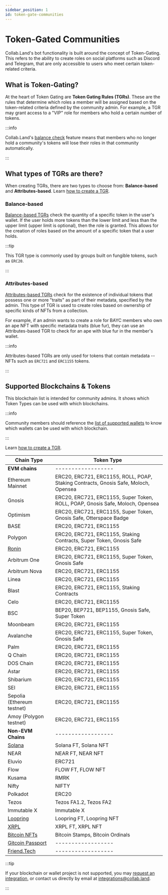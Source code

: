 ```yaml
---
sidebar_position: 1
id: token-gate-communities
---
```


# Token-Gated Communities

Collab.Land's bot functionality is built around the concept of Token-Gating. This refers to the ability to create roles on social platforms such as Discord and Telegram, that are only accessible to users who meet certain token-related criteria.

## What is Token-Gating?

At the heart of Token Gating are **Token Gating Rules (TGRs)**. These are the rules that determine which roles a member will be assigned based on the token-related criteria defined by the community admin. For example, a TGR may grant access to a "VIP" role for members who hold a certain number of tokens.

:::info

Collab.Land's [balance check](../command-center/bot-config/balance-check) feature means that members who no longer hold a community's tokens will lose their roles in that community automatically.

:::

## What types of TGRs are there?

When creating TGRs, there are two types to choose from: **Balance-based** and **Attributes-based**. Learn [how to create a TGR](/help-docs/command-center/create-a-tgr/how-to-create-a-tgr#how-to-create-a-tgr).

### Balance-based

[Balance-based TGRs](../command-center/create-a-tgr/how-to-create-a-tgr#create-a-balance-based-tgr) check the quantity of a specific token in the user's wallet. If the user holds more tokens than the lower limit and less than the upper limit (upper limit is optional), then the role is granted. This allows for the creation of roles based on the amount of a specific token that a user holds.

:::tip

This TGR type is commonly used by groups built on fungible tokens, such as `ERC20`.

:::

### Attributes-based

[Attributes-based TGRs](../command-center/create-a-tgr/how-to-create-a-tgr#create-a-metadata-based-tgr) check for the existence of individual tokens that possess one or more "traits" as part of their metadata, specified by the admin. This type of TGR is used to create roles based on ownership of specific kinds of NFTs from a collection.

For example, if an admin wants to create a role for BAYC members who own an ape NFT with specific metadata traits (blue fur), they can use an Attributes-based TGR to check for an ape with blue fur in the member's wallet.

:::info

Attributes-based TGRs are only used for tokens that contain metadata -- NFTs such as `ERC721` and `ERC1155` tokens.

:::

## Supported Blockchains & Tokens

This blockchain list is intended for community admins. It shows which Token Types can be used with which blockchains.

:::info

Community members should reference the [list of supported wallets](/help-docs/wallets/verify-your-wallet#supported-wallets) to know which wallets can be used with which blockchain.

:::

Learn [how to create a TGR](/help-docs/command-center/create-a-tgr/how-to-create-a-tgr#how-to-create-a-tgr).

| Chain Type                                                                | Token Type                                                                          |
|---------------------------------------------------------------------------|-------------------------------------------------------------------------------------|
| **EVM chains**                                                            |               ------------------                                                    |
| Ethereum Mainnet                                                                   | ERC20, ERC721, ERC1155, ROLL, POAP, Staking Contracts, Gnosis Safe, Moloch, Opensea |
| Gnosis                                                                    | ERC20, ERC721, ERC1155, Super Token, ROLL, POAP, Gnosis Safe, Moloch, Opensea       |
| Optimism                                                                  | ERC20, ERC721, ERC1155, Super Token, Gnosis Safe, Otterspace Badge                  |
| BASE                                                                      | ERC20, ERC721, ERC1155                                                              |
| Polygon                                                                   | ERC20, ERC721, ERC1155, Staking Contracts, Super Token, Gnosis Safe            |
| [Ronin](/help-docs/command-center/create-a-tgr/evm/ronin)                 | ERC20, ERC721, ERC1155                                                              |
| Arbitrum One                                                              | ERC20, ERC721, ERC1155, Super Token, Gnosis Safe                                    |
| Arbitrum Nova                                                             | ERC20, ERC721, ERC1155                                                              |
| Linea                                                                     | ERC20, ERC721, ERC1155                                                              |
| Blast                                                                     | ERC20, ERC721, ERC1155, Staking Contracts                                          |
| Celo                                                                      | ERC20, ERC721, ERC1155                                                              |
| BSC                                                                       | BEP20, BEP721, BEP1155, Gnosis Safe, Super Token                                    |
| Moonbeam                                                                  | ERC20, ERC721, ERC1155                                                              |
| Avalanche                                                                 | ERC20, ERC721, ERC1155, Super Token, Gnosis Safe                                    |
| Palm                                                                      | ERC20, ERC721, ERC1155                                                              |
| Q Chain                                                                   | ERC20, ERC721, ERC1155                                                              |
| DOS Chain                                                                 | ERC20, ERC721, ERC1155                                                              |
| Astar                                                                     | ERC20, ERC721, ERC1155                                                              |
| Shibarium                                                                 | ERC20, ERC721, ERC1155                                                              |
| SEI                                                                       | ERC20, ERC721, ERC1155                                                              |
| Sepolia (Ethereum testnet)                                                         | ERC20, ERC721, ERC1155                                                              |
| Amoy (Polygon testnet)                                                         | ERC20, ERC721, ERC1155                                                              |
| **Non-EVM Chains**                                                        |               ------------------                                                    |
| [Solana](/help-docs/command-center/create-a-tgr/solana)                   | Solana FT, Solana NFT                                                               |
| NEAR                                                                      | NEAR FT, NEAR NFT                                                                   |
| Eluvio                                                                    | ERC721                                                                              |
| Flow                                                                      | FLOW FT, FLOW NFT                                                                   |
| Kusama                                                                    | RMRK                                                                                |
| Nifty                                                                     | NIFTY                                                                               |
| Polkadot                                                                  | ERC20                                                                               |
| Tezos                                                                     | Tezos FA1.2, Tezos FA2                                                              |
| Immutable X                                                               | Immutable X                                                                         |
| [Loopring](/help-docs/command-center/create-a-tgr/loopring)               | Loopring FT, Loopring NFT                                                           |
| [XRPL](/help-docs/command-center/create-a-tgr/xrpl)                       | XRPL FT, XRPL NFT                                                                   |
| [Bitcoin NFTs](/help-docs/command-center/create-a-tgr/bitcoin-tgr)        | Bitcoin Stamps, Bitcoin Ordinals                                                    |
| [Gitcoin Passport](/help-docs/command-center/create-a-tgr/gtc-passport)   | ------------------                                                                  |
| [Friend.Tech](/help-docs/command-center/create-a-tgr/friend-tech-tgr)     | ------------------                                                                  |

:::tip

If your blockchain or wallet project is not supported, you may [request an integration](https://bit.ly/3HzRmnA), or contact us directly by email at [integrations@collab.land](mailto:integrations@collab.land).

:::
